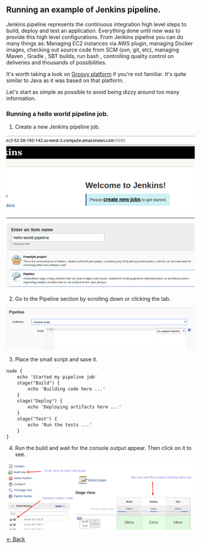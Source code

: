 ## Running an example of Jenkins pipeline.

Jenkins pipeline represents the continuous integration high level steps to build, deploy and test
an application. Everything done until now was to provide this high level configurations.
From Jenkins pipeline you can do many things as: Managing EC2 instances via AWS plugin, managing Docker images, checking out source code from SCM (svn, git, etc), managing Maven , Gradle , SBT builds,  run bash , controlling quality control on deliveries and thousands of possibilities.   

It's worth taking a look on [Groovy platform](https://www.tutorialspoint.com/groovy/index.htm) if you're not familiar. It's quite similar to Java as it was based on that platform. 

Let's start as simple as possible to avoid being dizzy around too many information.


### Running a hello world pipeline job.

1. Create a new Jenkins pipeline job.

![create-job](images/create-job.png)

--------

![hello-world-pipeline](images/hello-world-pipeline.png)

2. Go to the Pipeline section by scrolling down or clicking the tab. 

![pipeline-section](images/pipeline-section.png)

3. Place the small script and save it.

```
node {
    echo 'Started my pipeline job'
    stage("Build") {
        echo 'Building code here ...'
    }
    stage("Deploy") {
        echo 'Deploying artifacts here ...'
    }
    stage("Test") {
        echo 'Run the tests ...'
    }
}
```
4. Run the build and wait for the console output appear. Then click on it to see.

![stage-view](images/stage-view.png)


[<- Back](README.md)
